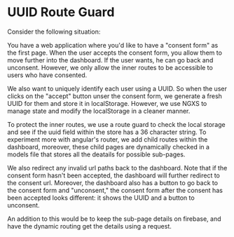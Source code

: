 # UUID Route Guard

Consider the following situation:

You have a web application where you'd like to have a "consent form" as the first page. When the user accepts the consent form, you allow them to move further into the dashboard. If the user wants, he can go back and unconsent. However, we only allow the inner routes to be accessible to users who have consented.

We also want to uniquely identify each user using a UUID. So when the user clicks on the "accept" button unser the consent form, we generate a fresh UUID for them and store it in localStorage. However, we use NGXS to manage state and modify the localStorage in a cleaner manner.

To protect the inner routes, we use a route guard to check the local storage and see if the uuid field within the store has a 36 character string. To experiment more with angular's router, we add child routes within the dashboard, moreover, these child pages are dynamically checked in a models file that stores all the deatails for possible sub-pages.

We also redirect any invalid url paths back to the dashboard. Note that if the consent form hasn't been accepted, the dashboard will further redirect to the consent url. Moreover, the dashboard also has a button to go back to the consent form and "unconsent," the consent form after the consent has been accepted looks different: it shows the UUID and a button to unconsent.

An addition to this would be to keep the sub-page details on firebase, and have the dynamic routing get the details using a request.
